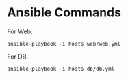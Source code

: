 # Ansible Commands


For Web:
```
ansible-playbook -i hosts web/web.yml
```

For DB:
```
ansible-playbook -i hosts db/db.yml
```
